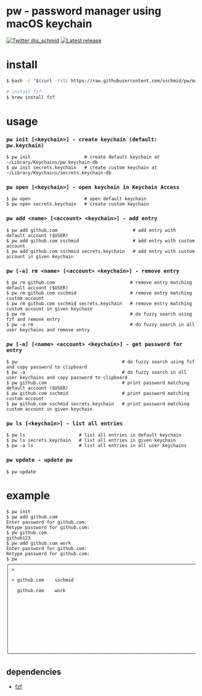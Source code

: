# pw - password manager using macOS keychain

[![Twitter @s_schmid](https://img.shields.io/badge/twitter-follow%20%40s__schmid-blue.svg)](https://twitter.com/intent/follow?original_referer=https%3A%2F%2Fgithub.com%2Fsschmid%pw&screen_name=s_schmid&tw_p=followbutton)
[![Latest release](https://img.shields.io/github/release/sschmid/pw.svg)](https://github.com/sschmid/pw/releases)

# install

```bash
$ bash -c "$(curl -fsSL https://raw.githubusercontent.com/sschmid/pw/main/install)"

# install fzf
$ brew install fzf
```

# usage

### `pw init [<keychain>] - create keychain (default: pw.keychain)`

```
$ pw init                    # create default keychain at ~/Library/Keychains/pw.keychain-db
$ pw init secrets.keychain   # create custom keychain at ~/Library/Keychains/secrets.keychain-db
```

### `pw open [<keychain>] - open keychain in Keychain Access`

```
$ pw open                    # open default keychain
$ pw open secrets.keychain   # create custom keychain
```

### `pw add <name> [<account> <keychain>] - add entry`

```
$ pw add github.com                            # add entry with default account ($USER)
$ pw add github.com sschmid                    # add entry with custom account
$ pw add github.com sschmid secrets.keychain   # add entry with custom account in given keychain
```

### `pw [-a] rm <name> [<account> <keychain>] - remove entry`

```
$ pw rm github.com                            # remove entry matching default account ($USER)
$ pw rm github.com sschmid                    # remove entry matching custom account
$ pw rm github.com sschmid secrets.keychain   # remove entry matching custom account in given keychain
$ pw rm                                       # do fuzzy search using fzf and remove entry
$ pw -a rm                                    # do fuzzy search in all user keychains and remove entry
```

### `pw [-a] [<name> <account> <keychain>] - get password for entry`

```
$ pw                                       # do fuzzy search using fzf and copy password to clipboard
$ pw -a                                    # do fuzzy search in all user keychains and copy password to clipboard
$ pw github.com                            # print password matching default account ($USER)
$ pw github.com sschmid                    # print password matching custom account
$ pw github.com sschmid secrets.keychain   # print password matching custom account in given keychain
```

### `pw ls [<keychain>] - list all entries`

```
$ pw ls                    # list all entries in default keychain
$ pw ls secrets.keychain   # list all entries in given keychain
$ pw -a ls                 # list all entries in all user keychains
```

### `pw update - update pw`

```
$ pw update
```

# example

```
$ pw init
$ pw add github.com
Enter password for github.com:
Retype password for github.com:
$ pw github.com
github123
$ pw add github.com work
Enter password for github.com:
Retype password for github.com:
$ pw
╭──────────────────────────────────────────────────────────────────────────────╮
│ >                                                                            │
│ > github.com    sschmid                                                      │
│   github.com    work                                                         │
│                                                                              │
│                                                                              │
│                                                                              │
│                                                                              │
│                                                                              │
╰──────────────────────────────────────────────────────────────────────────────╯
```

## dependencies
- [fzf](https://github.com/junegunn/fzf)
